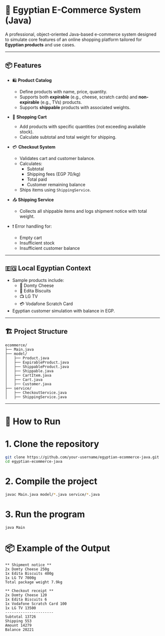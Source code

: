 # 🛒 Egyptian E-Commerce System (Java)

A professional, object-oriented Java-based e-commerce system designed to simulate core features of an online shopping platform tailored for **Egyptian products** and use cases.

---

## 📦 Features

- 🛍️ **Product Catalog**
  - Define products with name, price, quantity.
  - Supports both **expirable** (e.g., cheese, scratch cards) and **non-expirable** (e.g., TVs) products.
  - Supports **shippable** products with associated weights.

- 🛒 **Shopping Cart**
  - Add products with specific quantities (not exceeding available stock).
  - Calculate subtotal and total weight for shipping.

- 💳 **Checkout System**
  - Validates cart and customer balance.
  - Calculates:
    - Subtotal
    - Shipping fees (EGP 70/kg)
    - Total paid
    - Customer remaining balance
  - Ships items using `ShippingService`.

- 📤 **Shipping Service**
  - Collects all shippable items and logs shipment notice with total weight.

- ❗ Error handling for:
  - Empty cart
  - Insufficient stock
  - Insufficient customer balance

---

## 🇪🇬 Local Egyptian Context

- Sample products include:
  - 🧀 Domty Cheese
  - 🍪 Edita Biscuits
  - 📺 LG TV
  - 💳 Vodafone Scratch Card
- Egyptian customer simulation with balance in EGP.

---

## 🏗️ Project Structure

```text
ecommerce/
├── Main.java
├── model/
│   ├── Product.java
│   ├── ExpirableProduct.java
│   ├── ShippableProduct.java
│   ├── Shippable.java
│   ├── CartItem.java
│   ├── Cart.java
│   ├── Customer.java
├── service/
│   ├── CheckoutService.java
│   ├── ShippingService.java
```
---

# 🚀 How to Run

# 1. Clone the repository
```bash
git clone https://github.com/your-username/egyptian-ecommerce-java.git
cd egyptian-ecommerce-java
```
# 2. Compile the project
```bash
javac Main.java model/*.java service/*.java
```
# 3. Run the program
```bash
java Main
```

# 📦 Example of the Output

```text
** Shipment notice **
2x Domty Cheese 250g
1x Edita Biscuits 400g
1x LG TV 7000g
Total package weight 7.9kg

** Checkout receipt **
2x Domty Cheese 120
1x Edita Biscuits 6
1x Vodafone Scratch Card 100
1x LG TV 13500
----------------------
Subtotal 13726
Shipping 553
Amount 14279
Balance 20221


